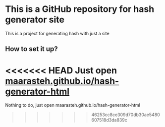 # This is a GitHub repository for hash generator site
This is a project for generating hash with just a site
## How to set it up?
<<<<<<< HEAD
Just open [maarasteh.github.io/hash-generator-html](https://maarasteh.github.io/hash-generator-html)
=======
Nothing to do, just open maarasteh.github.io/hash-generator-html
>>>>>>> 46253cc8ce309d70db30ae5480607518d3da839c
